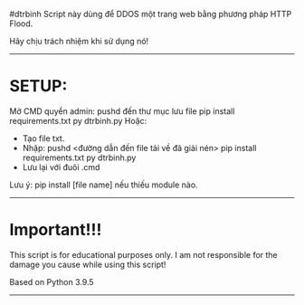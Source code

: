 #dtrbinh
Script này dùng để DDOS một trang web bằng phương pháp HTTP Flood.

Hãy chịu trách nhiệm khi sử dụng nó!

---
# SETUP:

Mở CMD quyền admin:
  pushd đến thư mục lưu file
  pip install requirements.txt
  py dtrbinh.py
Hoặc:
  - Tạo file txt.
  - Nhập:   pushd <đường dẫn đến file tải về đã giải nén>
           pip install requirements.txt
           py dtrbinh.py
  - Lưu lại với đuôi .cmd

Lưu ý: pip install [file name] nếu thiếu module nào.

___
# Important!!!

This script is for educational purposes only. I am not responsible for the damage you cause while using this script!

Based on Python 3.9.5
___
